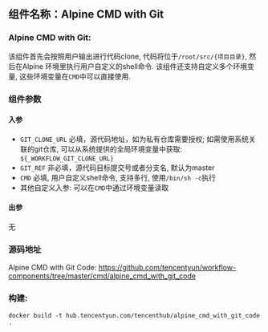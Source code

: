 ## 组件名称：Alpine CMD with Git

### Alpine CMD with Git:

该组件首先会按照用户输出进行代码clone, 代码将位于`/root/src/{项目目录}`, 然后在Alpine 环境里执行用户自定义的shell命令. 该组件还支持自定义多个环境变量, 这些环境变量在`CMD`中可以直接使用.

### 组件参数
#### 入参

- `GIT_CLONE_URL` 必填，源代码地址，如为私有仓库需要授权; 如需使用系统关联的git仓库, 可以从系统提供的全局环境变量中获取: `${_WORKFLOW_GIT_CLONE_URL}`
- `GIT_REF` 非必填，源代码目标提交号或者分支名, 默认为master
- `CMD` 必填, 用户自定义shell命令, 支持多行, 使用`/bin/sh -c`执行
- 其他自定义入参: 可以在`CMD`中通过环境变量读取
  

#### 出参
无

### 源码地址

Alpine CMD with Git Code: <https://github.com/tencentyun/workflow-components/tree/master/cmd/alpine_cmd_with_git_code>

### 构建:

`docker build -t hub.tencentyun.com/tencenthub/alpine_cmd_with_git_code .`
